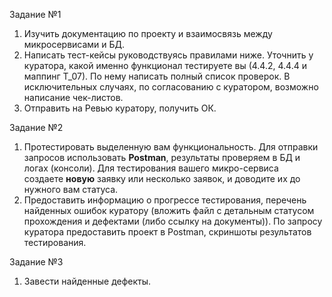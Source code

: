 ﻿Задание №1

1. Изучить документацию по проекту и взаимосвязь между микросервисами и БД.
1. Написать тест-кейсы руководствуясь правилами ниже. Уточнить у куратора, какой именно функционал тестируете вы (4.4.2, 4.4.4 и маппинг Т\_07). По нему написать полный список проверок. В исключительных случаях, по согласованию с куратором, возможно написание чек-листов.
1. Отправить на Ревью куратору, получить ОК.

Задание №2

1. Протестировать выделенную вам функциональность. Для отправки запросов использовать **Postman**, результаты проверяем в БД и логах (консоли). Для тестирования вашего микро-сервиса создаете **новую** заявку или несколько заявок, и доводите их до нужного вам статуса.
1. Предоставить информацию о прогрессе тестирования, перечень найденных ошибок куратору (вложить файл с детальным статусом прохождения и дефектами (либо ссылку на документы)). По запросу куратора предоставить проект в Postman, скриншоты результатов тестирования.

Задание №3

1. Завести найденные дефекты.



